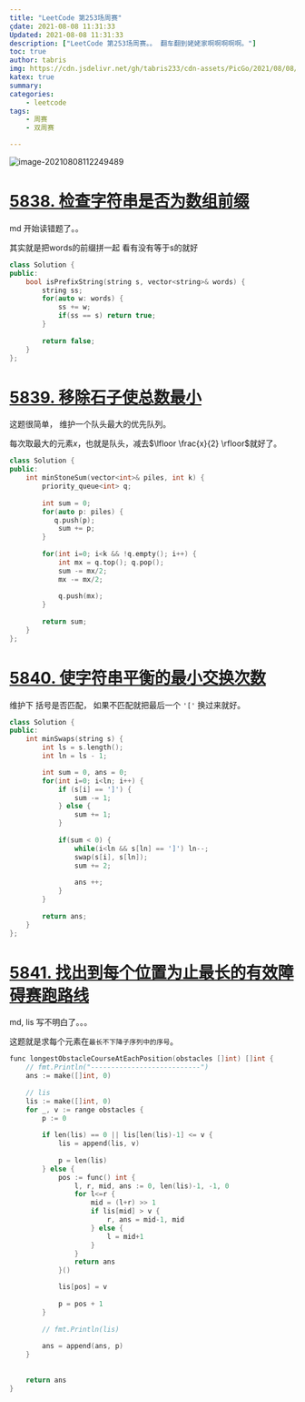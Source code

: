 ```yaml
---
title: "LeetCode 第253场周赛"
çdate: 2021-08-08 11:31:33
Updated: 2021-08-08 11:31:33
description: ["LeetCode 第253场周赛。。 翻车翻到姥姥家啊啊啊啊啊。"]
toc: true
author: tabris
img: https://cdn.jsdelivr.net/gh/tabris233/cdn-assets/PicGo/2021/08/08/20210808112249.png
katex: true
summary:
categories:
    - leetcode
tags:
    - 周赛
    - 双周赛

---
```


![image-20210808112249489](https://cdn.jsdelivr.net/gh/tabris233/cdn-assets/PicGo/2021/08/08/20210808112249.png)

# [5838. 检查字符串是否为数组前缀](https://leetcode-cn.com/contest/weekly-contest-253/problems/check-if-string-is-a-prefix-of-array/)

md 开始读错题了。。

其实就是把words的前缀拼一起 看有没有等于s的就好

```cpp
class Solution {
public:
    bool isPrefixString(string s, vector<string>& words) {
        string ss;
        for(auto w: words) {
            ss += w;
            if(ss == s) return true;
        }
        
        return false;
    }
};
```



# [5839. 移除石子使总数最小](https://leetcode-cn.com/contest/weekly-contest-253/problems/remove-stones-to-minimize-the-total/)

这题很简单， 维护一个队头最大的优先队列。

每次取最大的元素$x$，也就是队头，减去$\lfloor  \frac{x}{2} \rfloor$就好了。

```cpp
class Solution {
public:
    int minStoneSum(vector<int>& piles, int k) {
        priority_queue<int> q;
        
        int sum = 0;
        for(auto p: piles) {
           q.push(p);
            sum += p;
        }
        
        for(int i=0; i<k && !q.empty(); i++) {
            int mx = q.top(); q.pop();
            sum -= mx/2;
            mx -= mx/2;
            
            q.push(mx);
        }
        
        return sum;
    }
};
```



# [5840. 使字符串平衡的最小交换次数](https://leetcode-cn.com/contest/weekly-contest-253/problems/minimum-number-of-swaps-to-make-the-string-balanced/)

维护下 括号是否匹配， 如果不匹配就把最后一个 `'['` 换过来就好。

```cpp
class Solution {
public:
    int minSwaps(string s) {
        int ls = s.length();
        int ln = ls - 1;

        int sum = 0, ans = 0;
        for(int i=0; i<ln; i++) {
            if (s[i] == ']') {
                sum -= 1;
            } else {
                sum += 1;
            }
            
            if(sum < 0) {
                while(i<ln && s[ln] == ']') ln--;
                swap(s[i], s[ln]);
                sum += 2;
                
                ans ++;
            }
        }
        
        return ans;
    }
};
```

# [5841. 找出到每个位置为止最长的有效障碍赛跑路线](https://leetcode-cn.com/contest/weekly-contest-253/problems/find-the-longest-valid-obstacle-course-at-each-position/)

md, lis 写不明白了。。。

这题就是求每个元素在`最长不下降子序列中的序号`。

```cpp
func longestObstacleCourseAtEachPosition(obstacles []int) []int {
    // fmt.Println("---------------------------")
    ans := make([]int, 0)
    
    // lis
    lis := make([]int, 0)
    for _, v := range obstacles {
        p := 0
        
        if len(lis) == 0 || lis[len(lis)-1] <= v {
            lis = append(lis, v)
            
            p = len(lis)
        } else {
            pos := func() int {
                l, r, mid, ans := 0, len(lis)-1, -1, 0
                for l<=r {
                    mid = (l+r) >> 1
                    if lis[mid] > v {
                        r, ans = mid-1, mid
                    } else {
                        l = mid+1
                    }
                }
                return ans
            }()

            lis[pos] = v
            
            p = pos + 1
        }
        
        // fmt.Println(lis)
        
        ans = append(ans, p)
    }
    
    
    return ans
}
```

